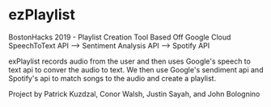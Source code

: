 # ezPlaylist
BostonHacks 2019 - Playlist Creation Tool Based Off Google Cloud SpeechToText API --> Sentiment Analysis API --> Spotify API

exPlaylist records audio from the user and then uses Google's speech to text api to conver the audio to text. We then use Google's sendiment api and Spotify's api to match songs to the audio and create a playlist.

Project by Patrick Kuzdzal, Conor Walsh, Justin Sayah, and John Bolognino
